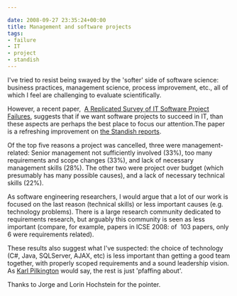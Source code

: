 ```yaml
---

date: 2008-09-27 23:35:24+00:00
title: Management and software projects
tags:
- failure
- IT
- project
- standish
---
```


I've tried to resist being swayed by the 'softer' side of software science: business practices, management science, process improvement, etc., all of which I feel are challenging to evaluate scientifically.

However, a recent paper,  [A Replicated Survey of IT Software Project Failures](http://www.bibsonomy.org/bibtex/2dd7d71bb02462f23b6acb0a159c4bd52/neilernst), suggests that if we want software projects to succeed in IT, than these aspects are perhaps the best place to focus our attention.The paper is a refreshing improvement on [the Standish reports](http://www.neilernst.net/archives/2008/requirements-and-business-project-management/).

Of the top five reasons a project was cancelled, three were management-related: Senior management not sufficiently involved (33%), too many requirements and scope changes (33%), and lack of necessary management skills (28%). The other two were project over budget (which presumably has many possible causes), and a lack of necessary technical skills (22%).

As software engineering researchers, I would argue that a lot of our work is focused on the last reason (technical skills) or less important causes (e.g. technology problems). There is a large research community dedicated to requirements research, but arguably this community is seen as less important (compare, for example, papers in ICSE 2008: of  103 papers, only 6 were requirements related).

These results also suggest what I've suspected: the choice of technology (C#, Java, SQLServer, AJAX, etc) is less important than getting a good team together, with properly scoped requirements and a sound leadership vision. As [Karl Pilkington](http://en.wikipedia.org/wiki/Karl_Pilkington) would say, the rest is just 'pfaffing about'.

Thanks to Jorge and Lorin Hochstein for the pointer.

